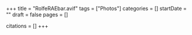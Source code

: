 +++
title = "RolfeRAEbar.avif"
tags = ["Photos"]
categories = []
startDate = ""
draft = false
pages = []

citations = []
+++
